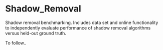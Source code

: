 # Shadow_Removal
Shadow removal benchmarking. Includes data set and online functionality to independently evaluate performance of shadow removal algorithms versus held-out ground truth.

To follow..
